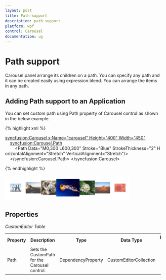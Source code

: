 ```yaml
---
layout: post
title: Path-support
description: path support
platform: wpf
control: Carousel
documentation: ug
---
```


# Path support

Carousel panel arrange its children on a path. You can specify any path and it can be created easily using expression blend. You can arrange the items in any path.

## Adding Path support to an Application 

You can set custom path using Path property of Carousel control as shown in the below example.



{% highlight xml %}



<syncfusion:Carousel x:Name="carousel" Height="400" Width="450">
    <syncfusion:Carousel.Path>
        <Path Data="M0,300 L600,300" Stroke="Blue" StrokeThickness="2" HorizontalAlignment="Stretch" VerticalAlignment="Stretch"/>
    </syncfusion:Carousel.Path>
</syncfusion:Carousel>

{% endhighlight %}



![](Path-support_images/Path-support_img1.png)





## Properties



_CustomEditor Table_

<table>
<tr>
<th>
Property </th><th>
Description </th><th>
Type </th><th>
Data Type </th><th>
Reference links </th></tr>
<tr>
<td>
Path</td><td>
Sets the CustomPath for the Carousel control.</td><td>
DependencyProperty</td><td>
CustomEditorCollection</td><td>
</td></tr>
</table>


